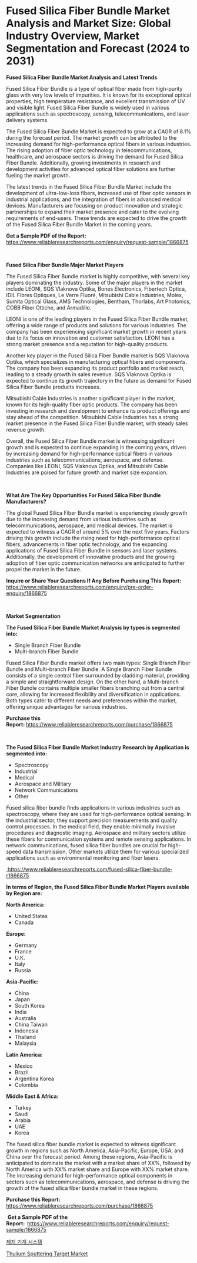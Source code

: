 <p><h1>Fused Silica Fiber Bundle Market Analysis and Market Size: Global Industry Overview, Market Segmentation and Forecast (2024 to 2031)</h1></p><p><strong>Fused Silica Fiber Bundle Market Analysis and Latest Trends</strong></p>
<p><p>Fused Silica Fiber Bundle is a type of optical fiber made from high-purity glass with very low levels of impurities. It is known for its exceptional optical properties, high temperature resistance, and excellent transmission of UV and visible light. Fused Silica Fiber Bundle is widely used in various applications such as spectroscopy, sensing, telecommunications, and laser delivery systems.</p><p>The Fused Silica Fiber Bundle Market is expected to grow at a CAGR of 8.1% during the forecast period. The market growth can be attributed to the increasing demand for high-performance optical fibers in various industries. The rising adoption of fiber optic technology in telecommunications, healthcare, and aerospace sectors is driving the demand for Fused Silica Fiber Bundle. Additionally, growing investments in research and development activities for advanced optical fiber solutions are further fueling the market growth.</p><p>The latest trends in the Fused Silica Fiber Bundle Market include the development of ultra-low-loss fibers, increased use of fiber optic sensors in industrial applications, and the integration of fibers in advanced medical devices. Manufacturers are focusing on product innovation and strategic partnerships to expand their market presence and cater to the evolving requirements of end-users. These trends are expected to drive the growth of the Fused Silica Fiber Bundle Market in the coming years.</p></p>
<p><strong>Get a Sample PDF of the Report:&nbsp;</strong> <a href="https://www.reliableresearchreports.com/enquiry/request-sample/1866875">https://www.reliableresearchreports.com/enquiry/request-sample/1866875</a></p>
<p>&nbsp;</p>
<p><strong>Fused Silica Fiber Bundle Major Market Players</strong></p>
<p><p>The Fused Silica Fiber Bundle market is highly competitive, with several key players dominating the industry. Some of the major players in the market include LEONI, SQS Vlaknova Optika, Bones Electronics, Fibertech Optica, IDIL Fibres Optiques, Le Verre Fluoré, Mitsubishi Cable Industries, Molex, Sumita Optical Glass, AMS Technologies, Bentham, Thorlabs, Art Photonics, COBB Fiber Ottiche, and Armadillo.</p><p>LEONI is one of the leading players in the Fused Silica Fiber Bundle market, offering a wide range of products and solutions for various industries. The company has been experiencing significant market growth in recent years due to its focus on innovation and customer satisfaction. LEONI has a strong market presence and a reputation for high-quality products.</p><p>Another key player in the Fused Silica Fiber Bundle market is SQS Vlaknova Optika, which specializes in manufacturing optical fibers and components. The company has been expanding its product portfolio and market reach, leading to a steady growth in sales revenue. SQS Vlaknova Optika is expected to continue its growth trajectory in the future as demand for Fused Silica Fiber Bundle products increases.</p><p>Mitsubishi Cable Industries is another significant player in the market, known for its high-quality fiber optic products. The company has been investing in research and development to enhance its product offerings and stay ahead of the competition. Mitsubishi Cable Industries has a strong market presence in the Fused Silica Fiber Bundle market, with steady sales revenue growth.</p><p>Overall, the Fused Silica Fiber Bundle market is witnessing significant growth and is expected to continue expanding in the coming years, driven by increasing demand for high-performance optical fibers in various industries such as telecommunications, aerospace, and defense. Companies like LEONI, SQS Vlaknova Optika, and Mitsubishi Cable Industries are poised for future growth and market size expansion.</p></p>
<p>&nbsp;</p>
<p><strong>What Are The Key Opportunities For Fused Silica Fiber Bundle Manufacturers?</strong></p>
<p><p>The global Fused Silica Fiber Bundle market is experiencing steady growth due to the increasing demand from various industries such as telecommunications, aerospace, and medical devices. The market is expected to witness a CAGR of around 5% over the next five years. Factors driving this growth include the rising need for high-performance optical fibers, advancements in fiber optic technology, and the expanding applications of Fused Silica Fiber Bundle in sensors and laser systems. Additionally, the development of innovative products and the growing adoption of fiber optic communication networks are anticipated to further propel the market in the future.</p></p>
<p><strong>Inquire or Share Your Questions If Any Before Purchasing This Report:</strong> <a href="https://www.reliableresearchreports.com/enquiry/pre-order-enquiry/1866875">https://www.reliableresearchreports.com/enquiry/pre-order-enquiry/1866875</a></p>
<p>&nbsp;</p>
<p><strong>Market Segmentation</strong></p>
<p><strong>The Fused Silica Fiber Bundle Market Analysis by types is segmented into:</strong></p>
<p><ul><li>Single Branch Fiber Bundle</li><li>Multi-branch Fiber Bundle</li></ul></p>
<p><p>Fused Silica Fiber Bundle market offers two main types: Single Branch Fiber Bundle and Multi-branch Fiber Bundle. A Single Branch Fiber Bundle consists of a single central fiber surrounded by cladding material, providing a simple and straightforward design. On the other hand, a Multi-branch Fiber Bundle contains multiple smaller fibers branching out from a central core, allowing for increased flexibility and diversification in applications. Both types cater to different needs and preferences within the market, offering unique advantages for various industries.</p></p>
<p><strong>Purchase this Report:&nbsp;</strong><a href="https://www.reliableresearchreports.com/purchase/1866875">https://www.reliableresearchreports.com/purchase/1866875</a></p>
<p>&nbsp;</p>
<p><strong>The Fused Silica Fiber Bundle Market Industry Research by Application is segmented into:</strong></p>
<p><ul><li>Spectroscopy</li><li>Industrial</li><li>Medical</li><li>Aerospace and Military</li><li>Network Communications</li><li>Other</li></ul></p>
<p><p>Fused silica fiber bundle finds applications in various industries such as spectroscopy, where they are used for high-performance optical sensing. In the industrial sector, they support precision measurements and quality control processes. In the medical field, they enable minimally invasive procedures and diagnostic imaging. Aerospace and military sectors utilize these fibers for communication systems and remote sensing applications. In network communications, fused silica fiber bundles are crucial for high-speed data transmission. Other markets utilize them for various specialized applications such as environmental monitoring and fiber lasers.</p></p>
<p><a href="https://www.reliableresearchreports.com/fused-silica-fiber-bundle-r1866875">&nbsp;https://www.reliableresearchreports.com/fused-silica-fiber-bundle-r1866875</a></p>
<p><strong>In terms of Region, the Fused Silica Fiber Bundle Market Players available by Region are:</strong></p>
<p>
    <p> <strong> North America: </strong>
        <ul>
            <li>United States</li>
            <li>Canada</li>
        </ul>
        </p> 
    <p> <strong> Europe: </strong>
        <ul>
            <li>Germany</li>
            <li>France</li>
            <li>U.K.</li>
            <li>Italy</li>
            <li>Russia</li>
        </ul>
        </p> 
    <p> <strong> Asia-Pacific: </strong>
        <ul>
            <li>China</li>
            <li>Japan</li>
            <li>South Korea</li>
            <li>India</li>
            <li>Australia</li>
            <li>China Taiwan</li>
            <li>Indonesia</li>
            <li>Thailand</li>
            <li>Malaysia</li>
        </ul>
        </p> 
    <p> <strong> Latin America: </strong>
        <ul>
            <li>Mexico</li>
            <li>Brazil</li>
            <li>Argentina Korea</li>
            <li>Colombia</li>
        </ul>
        </p> 
    <p> <strong> Middle East & Africa: </strong>
        <ul>
            <li>Turkey</li>
            <li>Saudi</li>
            <li>Arabia</li>
            <li>UAE</li>
            <li>Korea</li>
        </ul>
    </p>
    </p>
<p><p>The fused silica fiber bundle market is expected to witness significant growth in regions such as North America, Asia-Pacific, Europe, USA, and China over the forecast period. Among these regions, Asia-Pacific is anticipated to dominate the market with a market share of XX%, followed by North America with XX% market share and Europe with XX% market share. The increasing demand for high-performance optical components in sectors such as telecommunications, aerospace, and defense is driving the growth of the fused silica fiber bundle market in these regions.</p></p>
<p><strong>Purchase this Report: </strong><a href="https://www.reliableresearchreports.com/purchase/1866875">https://www.reliableresearchreports.com/purchase/1866875</a></p>
<p>&nbsp;<strong>Get a Sample PDF of the Report:&nbsp;&nbsp;</strong><a href="https://www.reliableresearchreports.com/enquiry/request-sample/1866875">https://www.reliableresearchreports.com/enquiry/request-sample/1866875</a></p>
<p><strong></strong></p>
<p><p><a href="https://github.com/rahat-gis/Market-Research-Report-List-1/blob/main/5024579144686.md">제지 기계 시스템</a></p><p><a href="https://github.com/moyahfrancoestellec51j635wcx/Market-Research-Report-List-3/blob/main/thulium-sputtering-target-market.md">Thulium Sputtering Target Market</a></p></p>